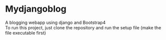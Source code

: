 # Mydjangoblog
A blogging webapp using django and Bootstrap4\
To run this project, just clone the repository and run the setup file (make the file executable first)
